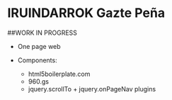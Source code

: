 ﻿IRUINDARROK Gazte Peña
======================
##WORK IN PROGRESS

- One page web

- Components:
  - html5boilerplate.com
  - 960.gs
  - jquery.scrollTo + jquery.onPageNav plugins